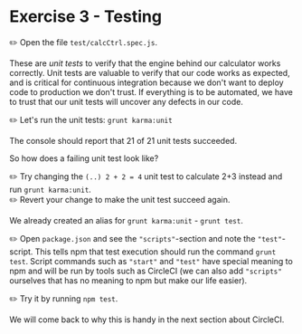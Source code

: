 # Exercise 3 - Testing

:pencil2: Open the file `test/calcCtrl.spec.js`.

These are _unit tests_ to verify that the engine behind our calculator works correctly.
Unit tests are valuable to verify that our code works as expected, and is critical for continuous integration because we don't want to deploy code to production we don't trust.
If everything is to be automated, we have to trust that our unit tests will uncover any defects in our code.

:pencil2: Let's run the unit tests: `grunt karma:unit`

The console should report that 21 of 21 unit tests succeeded.

So how does a failing unit test look like?

:pencil2: Try changing the `(..) 2 + 2 = 4` unit test to calculate 2+3 instead and run `grunt karma:unit`.  
:pencil2: Revert your change to make the unit test succeed again.

We already created an alias for `grunt karma:unit` - `grunt test`.

:pencil2: Open `package.json` and see the `"scripts"`-section and note the `"test"`-script. This tells npm that test execution should run the command `grunt test`. Script commands such as `"start"` and `"test"` have special meaning to npm and will be run by tools such as CircleCI (we can also add `"scripts"` ourselves that has no meaning to npm but make our life easier).

:pencil2: Try it by running `npm test`.

We will come back to why this is handy in the next section about CircleCI.
